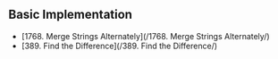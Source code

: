 ## Basic Implementation
- [1768. Merge Strings Alternately](/1768. Merge Strings Alternately/)
- [389. Find the Difference](/389. Find the Difference/)